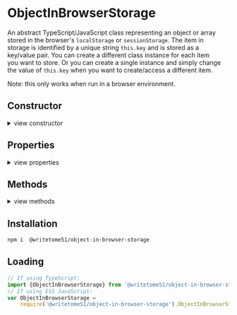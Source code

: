 # ObjectInBrowserStorage

An abstract TypeScript/JavaScript class representing an object or array  
stored in the browser's `localStorage` or `sessionStorage`. The item in  
storage is identified by a unique string `this.key` and is stored as a  
key/value pair. You can create a different class instance for each item  
you want to store. Or you can create a single instance and simply change  
the value of `this.key` when you want to create/access a different item.

Note: this only works when run in a browser environment.

## Constructor

<details>
<summary>view constructor</summary>

```ts
constructor(
    key? = '', // gets assigned to this.key
    value? = undefined
)
    // When the constructor is called, if `key` is a string longer than
    // zero characters and `value` is not undefined or null, the key/value pair 
    // are immediately saved in storage.
```
</details>


## Properties
<details>
<summary>view properties</summary>

```ts
key: string // the unique ID for the stored object or array.

protected  _storageType: Window['sessionStorage'] | Window['localStorage'];
    // When assigning the value, there's no need to mention Window.
    // Example:
    // this._storageType = sessionStorage;
```
</details>


## Methods
<details>
<summary>view methods</summary>

```ts
set(value: Object | any[]): void
    // Saves `value` in storage.  Replaces previous value, if any.

get(): Object | any[]
    // Returns the stored object or array.

getAsJSON(): string
    // Returns stored object or array as JSON.

modify(changes: Object | any[]): void
    // `changes` does not replace the current value.  It is merged into the current value.

remove(): void
    // Removes the key/value pair from storage.  If you want to re-insert 
    // the key and value in storage later, you must call this.set(value)
```
</details>


## Installation

```bash
npm i  @writetome51/object-in-browser-storage
```

## Loading
```ts
// If using TypeScript:
import {ObjectInBrowserStorage} from '@writetome51/object-in-browser-storage';
// If using ES5 JavaScript:
var ObjectInBrowserStorage = 
    require('@writetome51/object-in-browser-storage').ObjectInBrowserStorage;
```
